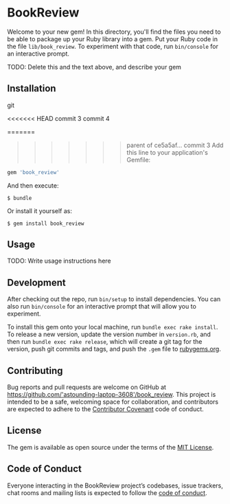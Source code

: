 # BookReview

Welcome to your new gem! In this directory, you'll find the files you need to be able to package up your Ruby library into a gem. Put your Ruby code in the file `lib/book_review`. To experiment with that code, run `bin/console` for an interactive prompt.

TODO: Delete this and the text above, and describe your gem

## Installation

git

<<<<<<< HEAD
commit 3
commit 4

=======
>>>>>>> parent of ce5a5af... commit 3
Add this line to your application's Gemfile:

```ruby
gem 'book_review'
```

And then execute:

    $ bundle

Or install it yourself as:

    $ gem install book_review

## Usage

TODO: Write usage instructions here

## Development

After checking out the repo, run `bin/setup` to install dependencies. You can also run `bin/console` for an interactive prompt that will allow you to experiment.

To install this gem onto your local machine, run `bundle exec rake install`. To release a new version, update the version number in `version.rb`, and then run `bundle exec rake release`, which will create a git tag for the version, push git commits and tags, and push the `.gem` file to [rubygems.org](https://rubygems.org).

## Contributing

Bug reports and pull requests are welcome on GitHub at https://github.com/'astounding-laptop-3608'/book_review. This project is intended to be a safe, welcoming space for collaboration, and contributors are expected to adhere to the [Contributor Covenant](http://contributor-covenant.org) code of conduct.

## License

The gem is available as open source under the terms of the [MIT License](https://opensource.org/licenses/MIT).

## Code of Conduct

Everyone interacting in the BookReview project’s codebases, issue trackers, chat rooms and mailing lists is expected to follow the [code of conduct](https://github.com/'astounding-laptop-3608'/book_review/blob/master/CODE_OF_CONDUCT.md).
